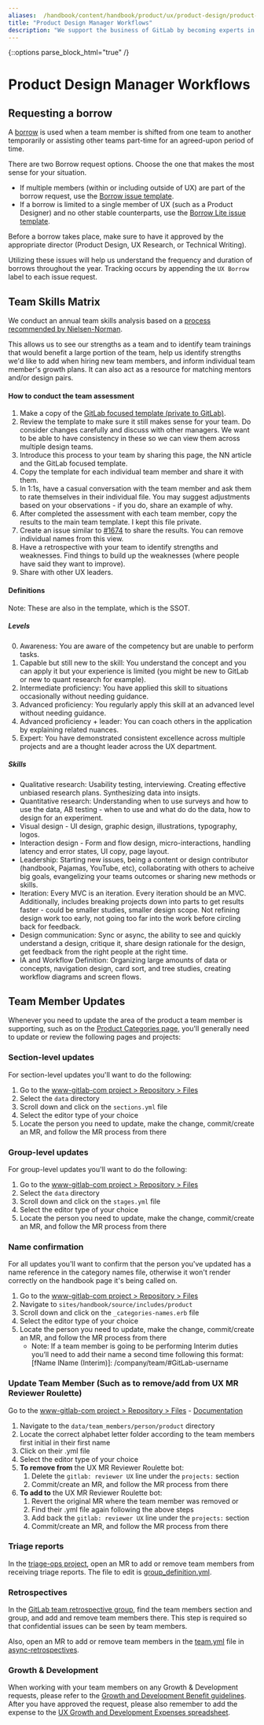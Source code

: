 ```yaml
---
aliases:  /handbook/content/handbook/product/ux/product-design/product-design-manager.html
title: "Product Design Manager Workflows"
description: "We support the business of GitLab by becoming experts in our stage group, educating ourselves about the entire product, and staying engaged with user and business goals. This page contains workflows specifix to Product Design Managers"
---
```




{::options parse_block_html="true" /}





# Product Design Manager Workflows

## Requesting a borrow

A [borrow](/handbook/product/product-processes/#borrow) is used when a team member is shifted from one team to another temporarily or assisting other teams part-time for an agreed-upon period of time.

There are two Borrow request options. Choose the one that makes the most sense for your situation.

- If multiple members (within or including outside of UX) are part of the borrow request, use the [Borrow issue template](https://gitlab.com/gitlab-com/Product/-/blob/main/.gitlab/issue_templates/Borrow-Request.md).
- If a borrow is limited to a single member of UX (such as a Product Designer) and no other stable counterparts, use the [Borrow Lite issue template](https://gitlab.com/gitlab-com/Product/-/blob/main/.gitlab/issue_templates/Borrow-Request-Lite.md).

Before a borrow takes place, make sure to have it approved by the appropriate director (Product Design, UX Research, or Technical Writing).

Utilizing these issues will help us understand the frequency and duration of borrows throughout the year. Tracking occurs by appending the `UX Borrow` label to each issue request.


## Team Skills Matrix

We conduct an annual team skills analysis based on a [process recommended by Nielsen-Norman](https://www.nngroup.com/articles/skill-mapping/).

This allows us to see our strengths as a team and to identify team trainings that would benefit a large portion of the team, help us identify strengths we'd like to add when hiring new team members, and inform individual team member's growth plans. It can also act as a resource for matching mentors and/or design pairs.

#### How to conduct the team assessment

1. Make a copy of the [GitLab focused template (private to GitLab)](https://docs.google.com/spreadsheets/d/1mN8Shag6X7xpikxnoJYm-IfWbuhgGe9pRiFm_SvCDD4/edit#gid=0).
2. Review the template to make sure it still makes sense for your team. Do consider changes carefully and discuss with other managers. We want to be able to have consistency in these so we can view them across multiple design teams.
3. Introduce this process to your team by sharing this page, the NN article and the GitLab focused template.
3. Copy the template for each individual team member and share it with them.
4. In 1:1s, have a casual conversation with the team member and ask them to rate themselves in their individual file. You may suggest adjustments based on your observations - if you do, share an example of why.
4. After completed the assessment with each team member, copy the results to the main team template. I kept this file private.
5. Create an issue similar to [#1674](https://gitlab.com/gitlab-org/gitlab-design/-/issues/1674) to share the results. You can remove individual names from this view.
5. Have a retrospective with your team to identify strengths and weaknesses. Find things to build up the weaknesses (where people have said they want to improve).
5. Share with other UX leaders.


#### Definitions

Note: These are also in the template, which is the SSOT.

##### Levels

0. Awareness: You are aware of the competency but are unable to perform tasks.
1. Capable but still new to the skill: You understand the concept and you can apply it but your experience is limited  (you might be new to GitLab or new to quant research for example).
2. Intermediate proficiency: You have applied this skill to situations occasionally without needing guidance.
3. Advanced proficiency: You regularly apply this skill at an advanced level without needing guidance.
4. Advanced proficiency + leader: You can coach others in the application by explaining related nuances.
5. Expert: You have demonstrated consistent excellence across multiple projects and are a thought leader across the UX department.

##### Skills

- Qualitative research: Usability testing, interviewing. Creating effective unbiased research plans. Synthesizing data into insigts.
- Quantitative research: Understanding when to use surveys and how to use the data, AB testing - when to use and what do do the data, how to design for an experiment.
- Visual design - UI design, graphic design, illustrations, typography, logos.
- Interaction design - Form and flow design, micro-interactions, handling latency and error states, UI copy, page layout.
- Leadership: Starting new issues, being a content or design contributor (handbook, Pajamas, YouTube, etc), collaborating with others to acheive big goals, evangelizing your teams outcomes or sharing new methods or skills.
- Iteration: Every MVC is an iteration. Every iteration should be an MVC. Additionally, includes breaking projects down into parts to get results faster - could be smaller studies, smaller design scope. Not refining design work too early, not going too far into the work before circling back for feedback.
- Design communication: Sync or async, the ability to see and quickly understand a design, critique it, share design rationale for the design, get feedback from the right people at the right time.
- IA and Workflow Definition: Organizing large amounts of data or concepts, navigation design, card sort, and tree studies, creating workflow diagrams and screen flows.

## Team Member Updates

Whenever you need to update the area of the product a team member is supporting, such as on the [Product Categories page](/handbook/product/categories), you'll generally need to update or review the following pages and projects:

### Section-level updates

For section-level updates you'll want to do the following:
1. Go to the [www-gitlab-com project > Repository > Files](https://gitlab.com/gitlab-com/www-gitlab-com/-/tree/master)
1. Select the `data` directory
1. Scroll down and click on the `sections.yml` file
1. Select the editor type of your choice
1. Locate the person you need to update, make the change, commit/create an MR, and follow the MR process from there

### Group-level updates

For group-level updates you'll want to do the following:
1. Go to the [www-gitlab-com project > Repository > Files](https://gitlab.com/gitlab-com/www-gitlab-com/-/tree/master)
1. Select the `data` directory
1. Scroll down and click on the `stages.yml` file
1. Select the editor type of your choice
1. Locate the person you need to update, make the change, commit/create an MR, and follow the MR process from there

### Name confirmation

For all updates you'll want to confirm that the person you've updated has a name reference in the category names file, otherwise it won't render correctly on the handbook page it's being called on.
1. Go to the [www-gitlab-com project > Repository > Files](https://gitlab.com/gitlab-com/www-gitlab-com/-/tree/master)
1. Navigate to `sites/handbook/source/includes/product`
1. Scroll down and click on the `_categories-names.erb` file
1. Select the editor type of your choice
1. Locate the person you need to update, make the change, commit/create an MR, and follow the MR process from there
    - Note: If a team member is going to be performing Interim duties you’ll need to add their name a second time following this format: [fName lName (Interim)]: /company/team/#GitLab-username

### Update Team Member (Such as to remove/add from UX MR Reviewer Roulette)

Go to the [www-gitlab-com project > Repository > Files](https://gitlab.com/gitlab-com/www-gitlab-com/-/tree/master) - [Documentation](https://gitlab.com/gitlab-com/www-gitlab-com/-/tree/master/data/team_members/person#team-member-data-schema)
1. Navigate to the `data/team_members/person/product` directory
1. Locate the correct alphabet letter folder according to the team members first initial in their first name
1. Click on their .yml file
1. Select the editor type of your choice
1. **To remove from** the UX MR Reviewer Roulette bot:
    1. Delete the `gitlab: reviewer UX` line under the `projects:` section
    1. Commit/create an MR, and follow the MR process from there
1. **To add to** the UX MR Reviewer Roulette bot:
    1. Revert the original MR where the team member was removed or
    1. Find their .yml file again following the above steps
    1. Add back the `gitlab: reviewer UX` line under the `projects:` section
    1. Commit/create an MR, and follow the MR process from there

### Triage reports

In the [triage-ops project](https://gitlab.com/gitlab-org/quality/triage-ops), open an MR to add or remove team members from receiving triage reports. The file to edit is [group_definition.yml](https://gitlab.com/gitlab-org/quality/triage-ops/-/blob/383402bff66bcdb45e842f7f8dfb1b77a500c650/group-definition.yml).

### Retrospectives

In the [GitLab team retrospective group](https://gitlab.com/gl-retrospectives), find the team members section and group, and add and remove team members there. This step is required so that confidential issues can be seen by team members.

Also, open an MR to add or remove team members in the [team.yml](https://gitlab.com/gitlab-org/async-retrospectives/-/blob/master/teams.yml) file in [async-retrospectives](https://gitlab.com/gitlab-org/async-retrospectives).

### Growth & Development

When working with your team members on any Growth & Development requests, please refer to the [Growth and Development Benefit guidelines](/handbook/total-rewards/benefits/general-and-entity-benefits/growth-and-development/). After you have approved the request, please also remember to add the expense to the [UX Growth and Development Expenses spreadsheet](https://docs.google.com/spreadsheets/d/1hLm_XEX3Vux1Co_dMY5A74io8oqXArDAX6MonlBOYNg).
